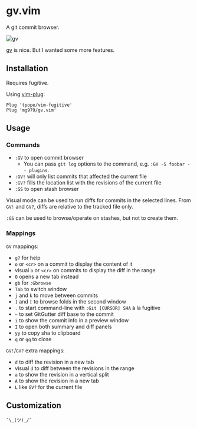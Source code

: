 gv.vim
======

A git commit browser.

![gv](https://cloud.githubusercontent.com/assets/700826/12355378/8bbf0834-bbdf-11e5-9389-1aba7cd1fec1.png)

[gv](https://github.com/junegunn/gv.vim) is nice. But I wanted some more features.


Installation
------------

Requires fugitive.

Using [vim-plug](https://github.com/junegunn/vim-plug):

```vim
Plug 'tpope/vim-fugitive'
Plug 'mg979/gv.vim'
```

Usage
-----

### Commands

- `:GV` to open commit browser
    - You can pass `git log` options to the command, e.g. `:GV -S foobar -- plugins`.
- `:GV!` will only list commits that affected the current file
- `:GV?` fills the location list with the revisions of the current file
- `:GS` to open stash browser

Visual mode can be used to run diffs for commits in the selected lines.
From `GV!` and `GV?`, diffs are relative to the tracked file only.

`:GS` can be used to browse/operate on stashes, but not to create them.


### Mappings

`GV` mappings:

- `g?` for help
- `o` or `<cr>` on a commit to display the content of it
- visual `o` or `<cr>` on commits to display the diff in the range
- `O` opens a new tab instead
- `gb` for `:Gbrowse`
- `Tab` to switch window
- `j` and `k` to move between commits
- `]` and `[` to browse folds in the second window
- `.` to start command-line with `:Git [CURSOR] SHA` à la fugitive
- `~` to set GitGutter diff base to the commit
- `i` to show the commit info in a preview window
- `I` to open both summary and diff panels
- `yy` to copy sha to clipboard
- `q` or `gq` to close

`GV!`/`GV?` extra mappings:

- `d` to diff the revision in a new tab
- visual `d` to diff between the revisions in the range
- `a` to show the revision in a vertical split
- `A` to show the revision in a new tab
- `L` like `GV?` for the current file


Customization
-------------

`¯\_(ツ)_/¯`
